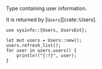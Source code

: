 Type containing user information.

It is returned by [`Users`][crate::Users].

```no_run
use sysinfo::{Users, UsersExt};

let mut users = Users::new();
users.refresh_list();
for user in users.users() {
    println!("{:?}", user);
}
```
